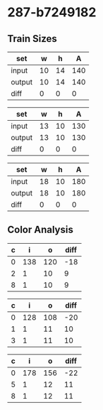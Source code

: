 # 287-b7249182
## Train Sizes

|set|w|h|A|
|---|---|---|---|
|input|10|14|140|
|output|10|14|140|
|diff|0|0|0|


|set|w|h|A|
|---|---|---|---|
|input|13|10|130|
|output|13|10|130|
|diff|0|0|0|


|set|w|h|A|
|---|---|---|---|
|input|18|10|180|
|output|18|10|180|
|diff|0|0|0|


## Color Analysis

|c|i|o|diff|
|---|---|---|---|
|0|138|120|-18|
|2|1|10|9|
|8|1|10|9|


|c|i|o|diff|
|---|---|---|---|
|0|128|108|-20|
|1|1|11|10|
|3|1|11|10|


|c|i|o|diff|
|---|---|---|---|
|0|178|156|-22|
|5|1|12|11|
|8|1|12|11|


